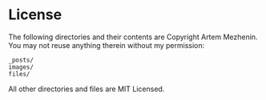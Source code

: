 # License

The following directories and their contents are Copyright Artem Mezhenin. You may not reuse anything therein without my permission:

    _posts/
    images/
    files/

All other directories and files are MIT Licensed.

